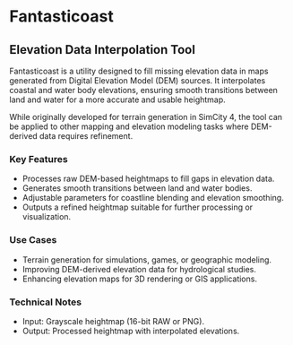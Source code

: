 # Fantasticoast
## Elevation Data Interpolation Tool
Fantasticoast is a utility designed to fill missing elevation data in maps generated from Digital Elevation Model (DEM) sources. It interpolates coastal and water body elevations, ensuring smooth transitions between land and water for a more accurate and usable heightmap.

While originally developed for terrain generation in SimCity 4, the tool can be applied to other mapping and elevation modeling tasks where DEM-derived data requires refinement.

### Key Features
- Processes raw DEM-based heightmaps to fill gaps in elevation data.
- Generates smooth transitions between land and water bodies.
- Adjustable parameters for coastline blending and elevation smoothing.
- Outputs a refined heightmap suitable for further processing or visualization.

### Use Cases
- Terrain generation for simulations, games, or geographic modeling.
- Improving DEM-derived elevation data for hydrological studies.
- Enhancing elevation maps for 3D rendering or GIS applications.

### Technical Notes
- Input: Grayscale heightmap (16-bit RAW or PNG).
- Output: Processed heightmap with interpolated elevations.
